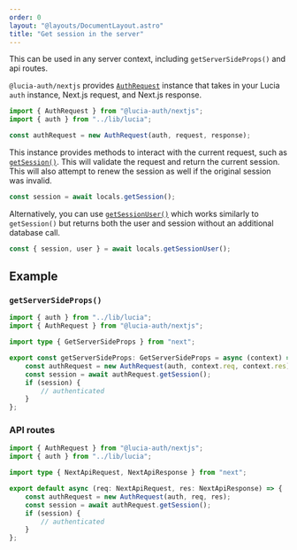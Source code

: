 ```yaml
---
order: 0
layout: "@layouts/DocumentLayout.astro"
title: "Get session in the server"
---
```


This can be used in any server context, including `getServerSideProps()` and api routes.

`@lucia-auth/nextjs` provides [`AuthRequest`](/nextjs/api-reference/server-api#authrequest) instance that takes in your Lucia `auth` instance, Next.js request, and Next.js response.

```ts
import { AuthRequest } from "@lucia-auth/nextjs";
import { auth } from "../lib/lucia";

const authRequest = new AuthRequest(auth, request, response);
```

This instance provides methods to interact with the current request, such as [`getSession()`](/nextjs/api-reference/server-api#getsession). This will validate the request and return the current session. This will also attempt to renew the session as well if the original session was invalid.

```ts
const session = await locals.getSession();
```

Alternatively, you can use [`getSessionUser()`](/nextjs/api-reference/server-api#getsessionuser) which works similarly to `getSession()` but returns both the user and session without an additional database call.

```ts
const { session, user } = await locals.getSessionUser();
```

## Example

### `getServerSideProps()`

```ts
import { auth } from "../lib/lucia";
import { AuthRequest } from "@lucia-auth/nextjs";

import type { GetServerSideProps } from "next";

export const getServerSideProps: GetServerSideProps = async (context) => {
	const authRequest = new AuthRequest(auth, context.req, context.res);
	const session = await authRequest.getSession();
	if (session) {
		// authenticated
	}
};
```

### API routes

```ts
import { AuthRequest } from "@lucia-auth/nextjs";
import { auth } from "../lib/lucia";

import type { NextApiRequest, NextApiResponse } from "next";

export default async (req: NextApiRequest, res: NextApiResponse) => {
	const authRequest = new AuthRequest(auth, req, res);
	const session = await authRequest.getSession();
	if (session) {
		// authenticated
	}
};
```
